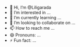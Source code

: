 - 👋 Hi, I’m @Liligarada
- 👀 I’m interested in ...
- 🌱 I’m currently learning ...
- 💞️ I’m looking to collaborate on ...
- 📫 How to reach me ...
- 😄 Pronouns: ...
- ⚡ Fun fact: ...

<!---
Liligarada/Liligarada is a ✨ special ✨ repository because its `README.md` (this file) appears on your GitHub profile.
You can click the Preview link to take a look at your changes.
--->
